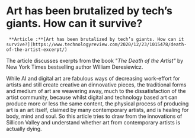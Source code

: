 # Art has been brutalized by tech’s giants. How can it survive?


     **Article :**[Art has been brutalized by tech’s giants. How can it survive?](https://www.technologyreview.com/2020/12/23/1015478/death-of-the-artist-excerpt/)




The article discusses exerpts from the book *"The Death of the Artist"* by New York Times bestselling author William Deresiewicz. 

While AI and digital art are fabulous ways of decreasing work-effort for artists and still create creative an dinnovative pieces, the traditional forms and medium of art are weavering away, much to the dissatisfaction of the artist community, because whilst digital and technology based art can produce more or less the same content, the physical process of producing art is an art itself, claimed by many contemporary artists, and is healing for body, mind and soul. So this article tries to draw from the innovations of Sillicon Valley and understand whether art from contemporary artists is actually dying.
